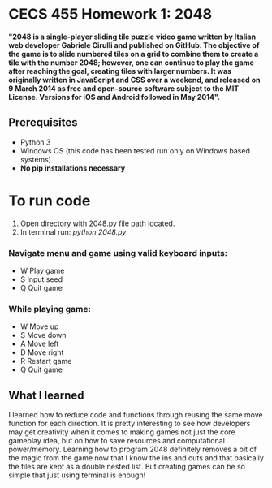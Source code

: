 # CECS 455 Homework 1: 2048
__"2048 is a single-player sliding tile puzzle video game written by Italian web developer Gabriele Cirulli and published on GitHub. The objective of the game is to slide numbered tiles on a grid to combine them to create a tile with the number 2048; however, one can continue to play the game after reaching the goal, creating tiles with larger numbers. It was originally written in JavaScript and CSS over a weekend, and released on 9 March 2014 as free and open-source software subject to the MIT License. Versions for iOS and Android followed in May 2014".__
## Prerequisites
* Python 3
* Windows OS  (this code has been tested run only on Windows based systems)
* **No pip installations necessary**

# To run code 
1. Open directory with 2048.py file path located.
2. In terminal run: *python 2048.py*

### Navigate menu and game using valid keyboard inputs: 
*  W    Play game
*  S    Input seed 
*  Q    Quit game

### While playing game:
*  W    Move up
*  S    Move down
*  A    Move left
*  D    Move right
*  R    Restart game
*  Q    Quit game


## What I learned
I learned how to reduce code and functions through reusing the same move function for each direction. It is pretty interesting to see how developers
may get creativity when it comes to making games not just the core gameplay idea, but on how to save resources and computational power/memory. Learning
how to program 2048 definitely removes a bit of the magic from the game now that I know the ins and outs and that basically the tiles are kept as a 
double nested list. But creating games can be so simple that just using terminal is enough!
